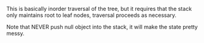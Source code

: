 
This is basically inorder traversal of the tree, but it requires that the stack only maintains root to leaf nodes, traversal proceeds as necessary.   

Note that NEVER push null object into the stack, it will make the state pretty messy.   



 